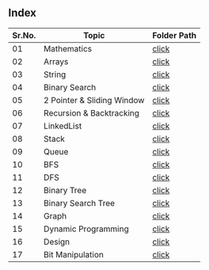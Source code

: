 ## Index

Sr.No. |Topic | Folder Path
------------- | ------------- | -------------
01 | Mathematics | [click](./Solutions/Mathematics/README.md)
02 | Arrays  | [click](./Solutions/Arrays/README.md)
03 | String  | [click](./Solutions/String/README.md)
04 | Binary Search | [click](./Solutions/BinarySearch/README.md)
05 | 2 Pointer & Sliding Window  | [click](./Solutions/TwoPointer%26SlidingWindow/README.md)
06 | Recursion & Backtracking | [click](./Solutions/Recursion%26BackTracking/README.md)
07 | LinkedList  | [click](./Solutions/LinkedList/README.md)
08 | Stack  | [click](./Solutions/Stack/README.md)
09 | Queue  | [click](./Solutions/Queue/README.md)
10 | BFS | [click](./Solutions/BFS/README.md)
11 | DFS | [click](./Solutions/DFS/README.md)
12 | Binary Tree  | [click](./Solutions/BinaryTree/README.md)
13 | Binary Search Tree | [click](./Solutions/BinarySearchTree/README.md)
14 | Graph | [click](./Solutions/Graph/README.md)
15 | Dynamic Programming | [click](./Solutions/DynamicProgramming/README.md)
16 | Design | [click](./Solutions/Design/README.md)
17 | Bit Manipulation | [click](./Solutions/BitManipulation/README.md)

